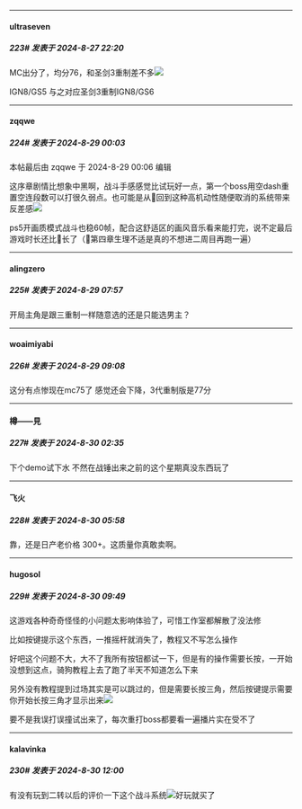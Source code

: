 ﻿
*****

####  ultraseven  
##### 223#       发表于 2024-8-27 22:20

MC出分了，均分76，和圣剑3重制差不多<img src="https://static.saraba1st.com/image/smiley/face/151.gif" referrerpolicy="no-referrer">

IGN8/GS5 与之对应圣剑3重制IGN8/GS6


*****

####  zqqwe  
##### 224#       发表于 2024-8-29 00:03

 本帖最后由 zqqwe 于 2024-8-29 00:06 编辑 

这序章剧情比想象中黑啊，战斗手感感觉比试玩好一点，第一个boss用空dash重置空连段数可以打很久弱点。也可能是从🐒回到这种高机动性随便取消的系统带来反差感<img src="https://static.saraba1st.com/image/smiley/face2017/068.png" referrerpolicy="no-referrer">

ps5开画质模式战斗也稳60帧，配合这舒适区的画风音乐看来能打完，说不定最后游戏时长还比🐒长了（🐒第四章生理不适是真的不想进二周目再跑一遍）


*****

####  alingzero  
##### 225#       发表于 2024-8-29 07:57

开局主角是跟三重制一样随意选的还是只能选男主？


*****

####  woaimiyabi  
##### 226#       发表于 2024-8-29 09:08

这分有点惨现在mc75了 感觉还会下降，3代重制版是77分


*****

####  樽——見  
##### 227#       发表于 2024-8-30 02:35

下个demo试下水 不然在战锤出来之前的这个星期真没东西玩了


*****

####  飞火  
##### 228#       发表于 2024-8-30 05:58

靠，还是日产老价格 300+。这质量你真敢卖啊。


*****

####  hugosol  
##### 229#       发表于 2024-8-30 09:49

这游戏各种奇奇怪怪的小问题太影响体验了，可惜工作室都解散了没法修

比如按键提示这个东西，一推摇杆就消失了，教程又不写怎么操作

好吧这个问题不大，大不了我所有按钮都试一下，但是有的操作需要长按，一开始没想到这点，骑狗教程上去了跑了半天不知道怎么下来

另外没有教程提到过场其实是可以跳过的，但是需要长按三角，然后按键提示需要你开始长按三角才显示出来<img src="https://static.saraba1st.com/image/smiley/face2017/068.png" referrerpolicy="no-referrer">

要不是我误打误撞试出来了，每次重打boss都要看一遍播片实在受不了


*****

####  kalavinka  
##### 230#       发表于 2024-8-30 12:00

有没有玩到二转以后的评价一下这个战斗系统<img src="https://static.saraba1st.com/image/smiley/face2017/067.png" referrerpolicy="no-referrer">好玩就买了

